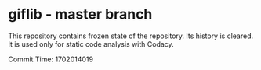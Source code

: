 # giflib - master branch

This repository contains frozen state of the repository.
Its history is cleared. It is used only for static code
analysis with Codacy.

Commit Time: 1702014019